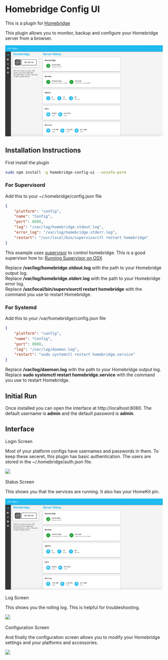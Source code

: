 # Homebridge Config UI

This is a plugin for [Homebridge](https://github.com/nfarina/homebridge)

This plugin allows you to monitor, backup and configure your Homebridge server from a browser.

![](https://raw.githubusercontent.com/mkellsy/homebridge-config-ui/master/status.png)

## Installation Instructions

First install the plugin
```Bash
sudo npm install -g homebridge-config-ui --unsafe-perm
```

### For Supervisord

Add this to your ~/.homebridge/config.json file
```JSON
{
    "platform": "config",
    "name": "Config",
    "port": 8080,
    "log": "/var/log/homebridge.stdout.log",
    "error_log": "/var/log/homebridge.stderr.log",
    "restart": "/usr/local/bin/supervisorctl restart homebridge"
}
```

This example uses [supervisor](http://supervisord.org/) to control homebridge. This is a good supervisor how to: [Running Supervisor on OSX](https://nicksergeant.com/running-supervisor-on-os-x/)

Replace <b>/var/log/homebridge.stdout.log</b> with the path to your Homebridge output log.<br />
Replace <b>/var/log/homebridge.stderr.log</b> with the path to your Homebridge error log.<br />
Replace <b>/usr/local/bin/supervisorctl restart homebridge</b> with the command you use to restart Homebridge.

### For Systemd

Add this to your /var/homebridge/config.json file
```JSON
{
    "platform": "config",
    "name": "Config",
    "port": 8080,
    "log": "/var/log/daemon.log",
    "restart": "sudo systemctl restart homebridge.service"
}
```

Replace <b>/var/log/daemon.log</b> with the path to your Homebridge output log.<br />
Replace <b>sudo systemctl restart homebridge.service</b> with the command you use to restart Homebridge.


## Initial Run

Once installed you can open the interface at http://localhost:8080. The default username is <b>admin</b> and the default password is <b>admin</b>.

## Interface

Login Screen

Most of your platform configs have usernames and passwords in them. To keep these seceret, this plugin has basic authentication. The users are stored in the ~/.homebridge/auth.json file.

![](https://raw.githubusercontent.com/mkellsy/homebridge-config-ui/master/login.png)

Status Screen

This shows you that the services are running. It also has your HomeKit pin.

![](https://raw.githubusercontent.com/mkellsy/homebridge-config-ui/master/status.png)

Log Screen

This shows you the rolling log. This is helpful for troubleshooting.

![](https://raw.githubusercontent.com/mkellsy/homebridge-config-ui/master/log.png)

Configuration Screen

And finally the configuration screen allows you to modify your Homebridge settings and your platforms and accessories.

![](https://raw.githubusercontent.com/mkellsy/homebridge-config-ui/master/config.png)
